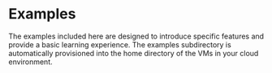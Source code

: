 # Examples

The examples included here are designed to introduce specific features and 
provide a basic learning experience. The examples subdirectory is automatically 
provisioned into the home directory of the VMs in your cloud environment.
